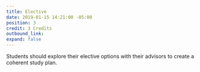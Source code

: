 ```yaml
---
title: Elective
date: 2019-01-15 14:21:00 -05:00
position: 3
credit: 3 Credits
outbound_link:
expand: false
---
```


Students should explore their elective options with their advisors to create a coherent study plan.
